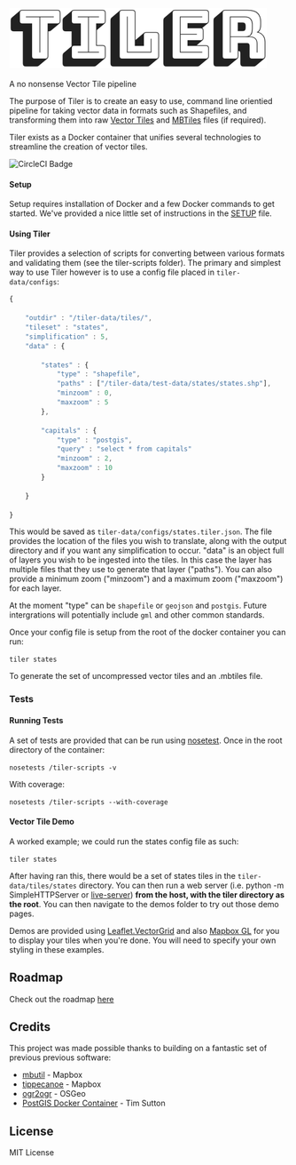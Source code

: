 <img src="tiler.png"><br>
<br>
A no nonsense Vector Tile pipeline

The purpose of Tiler is to create an easy to use, command line orientied pipeline for taking vector data in formats such as Shapefiles, and transforming them into raw [Vector Tiles](https://www.mapbox.com/vector-tiles/) and [MBTiles](https://www.mapbox.com/help/an-open-platform/#mbtiles) files (if required).

Tiler exists as a Docker container that unifies several technologies to streamline the creation of vector tiles.

![CircleCI Badge](https://circleci.com/gh/Geovation/tiler.png?circle-token=89b1ab9fc960f4b88f85668bdd20183015740243)

#### Setup

Setup requires installation of Docker and a few Docker commands to get started. We've provided a nice little set of instructions in the [SETUP](https://github.com/Geovation/tiler/blob/master/SETUP.md) file.

#### Using Tiler

Tiler provides a selection of scripts for converting between various formats and validating them (see the tiler-scripts folder). The primary and simplest way to use Tiler however is to use a config file placed in `tiler-data/configs`:


```javascript
{

    "outdir" : "/tiler-data/tiles/",
    "tileset" : "states",
    "simplification" : 5,
    "data" : {

        "states" : {
            "type" : "shapefile",
            "paths" : ["/tiler-data/test-data/states/states.shp"],
            "minzoom" : 0,
            "maxzoom" : 5
        },

        "capitals" : {
            "type" : "postgis",
            "query" : "select * from capitals"
            "minzoom" : 2,
            "maxzoom" : 10
        }

    }

}
```

This would be saved as `tiler-data/configs/states.tiler.json`. The file provides the location of the files you wish to translate, along with the output directory and if you want any simplification to occur. "data" is an object full of layers you wish to be ingested into the tiles. In this case the layer has multiple files that they use to generate that layer ("paths"). You can also provide a minimum zoom ("minzoom") and a maximum zoom ("maxzoom") for each layer.

At the moment "type" can be `shapefile` or `geojson` and `postgis`. Future intergrations will potentially include `gml` and other common standards.

Once your config file is setup from the root of the docker container you can run:

`tiler states`

To generate the set of uncompressed vector tiles and an .mbtiles file.

### Tests

#### Running Tests

A set of tests are provided that can be run using [nosetest](http://nose.readthedocs.io/en/latest/). Once in the root directory of the container:

`nosetests /tiler-scripts -v`

With coverage:

`nosetests /tiler-scripts --with-coverage`

#### Vector Tile Demo

A worked example; we could run the states config file as such:

`tiler states`

After having ran this, there would be a set of states tiles in the `tiler-data/tiles/states` directory. You can then run a web server (i.e. python -m SimpleHTTPServer or [live-server](https://www.npmjs.com/package/live-server)) **from the host, with the tiler directory as the root**. You can then navigate to the demos folder to try out those demo pages.

Demos are provided using [Leaflet.VectorGrid](http://leaflet.github.io/Leaflet.VectorGrid/vectorgrid-api-docs.html) and also [Mapbox GL](https://www.mapbox.com/mapbox-gl-js/api/) for you to display your tiles when you're done. You will need to specify your own styling in these examples.

## Roadmap

Check out the roadmap [here](https://github.com/Geovation/tiler/projects/1)

## Credits

This project was made possible thanks to building on a fantastic set of previous previous software:

* [mbutil](https://github.com/mapbox/mbutil) - Mapbox 
* [tippecanoe](https://github.com/mapbox/tippecanoe) - Mapbox 
* [ogr2ogr](http://www.gdal.org/ogr2ogr.html) - OSGeo 
* [PostGIS Docker Container](https://github.com/kartoza/docker-postgis) - Tim Sutton

## License

MIT License